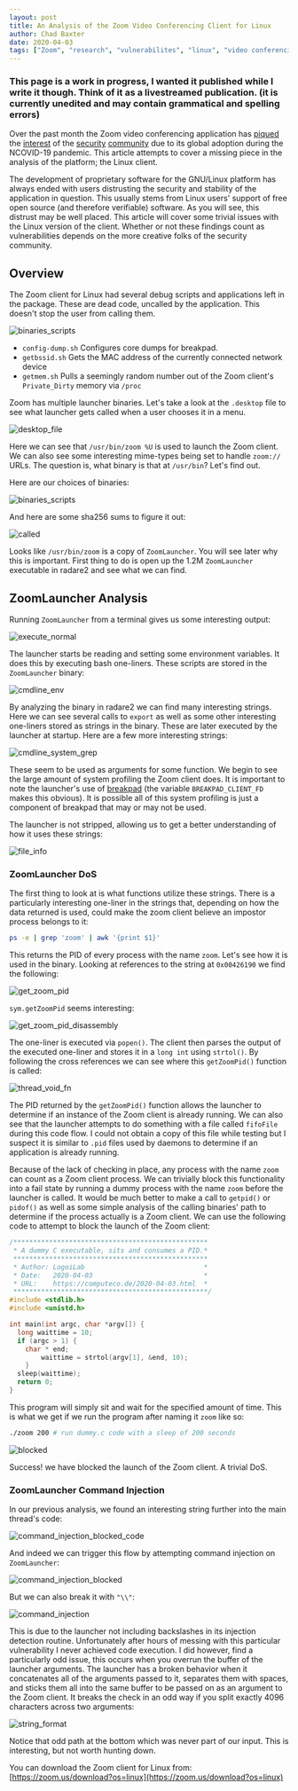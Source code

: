 ```yaml
---
layout: post
title: An Analysis of the Zoom Video Conferencing Client for Linux
author: Chad Baxter
date: 2020-04-03
tags: ["Zoom", "research", "vulnerabilites", "linux", "video conferencing"]
---
```


### This page is a work in progress, I wanted it published while I write it though. Think of it as a livestreamed publication. (it is currently unedited and may contain grammatical and spelling errors)

Over the past month the Zoom video conferencing application has [piqued](https://www.fbi.gov/contact-us/field-offices/boston/news/press-releases/fbi-warns-of-teleconferencing-and-online-classroom-hijacking-during-covid-19-pandemic) the [interest](https://www.bleepingcomputer.com/news/security/zoom-lets-attackers-steal-windows-credentials-run-programs-via-unc-links/) of the [security](https://www.theregister.co.uk/2020/03/27/doc_searls_zoom_privacy/) [community](https://krebsonsecurity.com/tag/zwardial/) due to its global adoption during the NCOVID-19 pandemic. This article attempts to cover a missing piece in the analysis of the platform; the Linux client.

The development of proprietary software for the GNU/Linux platform has always ended with users distrusting the security and stability of the application in question. This usually stems from Linux users' support of free open source (and therefore verifiable) software. As you will see, this distrust may be well placed. This article will cover some trivial issues with the Linux version of the client. Whether or not these findings count as vulnerabilities depends on the more creative folks of the security community.

## Overview

The Zoom client for Linux had several debug scripts and applications left in the package. These are dead code, uncalled by the application. This doesn't stop the user from calling them.

![binaries_scripts](./assets/img/zoom/binaries_scripts2.png)

- `config-dump.sh` Configures core dumps for breakpad.
- `getbssid.sh` Gets the MAC address of the currently connected network device
- `getmem.sh` Pulls a seemingly random number out of the Zoom client's `Private_Dirty` memory via `/proc`

Zoom has multiple launcher binaries. Let's take a look at the `.desktop` file to see what launcher gets called when a user chooses it in a menu.

![desktop_file](./assets/img/zoom/desktop_file.png)

Here we can see that `/usr/bin/zoom %U` is used to launch the Zoom client. We can also see some interesting mime-types being set to handle `zoom://` URLs. The question is, what binary is that at `/usr/bin`? Let's find out.

Here are our choices of binaries:

![binaries_scripts](./assets/img/zoom/binaries_scripts.png)

And here are some sha256 sums to figure it out:

![called](./assets/img/zoom/called.png)

Looks like `/usr/bin/zoom` is a copy of `ZoomLauncher`. You will see later why this is important. First thing to do is open up the 1.2M `ZoomLauncher` executable in radare2 and see what we can find.

## ZoomLauncher Analysis

Running `ZoomLauncher` from a terminal gives us some interesting output:

![execute_normal](./assets/img/zoom/ZoomLauncher/execute_normal.png)

The launcher starts be reading and setting some environment variables. It does this by executing bash one-liners. These scripts are stored in the `ZoomLauncher` binary:

![cmdline_env](./assets/img/zoom/ZoomLauncher/cmdline_env.png)

By analyzing the binary in radare2 we can find many interesting strings. Here we can see several calls to `export` as well as some other interesting one-liners stored as strings in the binary. These are later executed by the launcher at startup. Here are a few more interesting strings:

![cmdline_system_grep](./assets/img/zoom/ZoomLauncher/cmdline_system_grep.png)

These seem to be used as arguments for some function. We begin to see the large amount of system profiling the Zoom client does. It is important to note the launcher's use of [breakpad](https://chromium.googlesource.com/breakpad/breakpad) (the variable `BREAKPAD_CLIENT_FD` makes this obvious). It is possible all of this system profiling is just a component of breakpad that may or may not be used.

The launcher is not stripped, allowing us to get a better understanding of how it uses these strings:

![file_info](./assets/img/zoom/ZoomLauncher/file_info.png)

### ZoomLauncher DoS

The first thing to look at is what functions utilize these strings. There is a particularly interesting one-liner in the strings that, depending on how the data returned is used, could make the zoom client believe an impostor process belongs to it:

```bash
ps -e | grep 'zoom' | awk '{print $1}'
```

This returns the PID of every process with the name `zoom`. Let's see how it is used in the binary. Looking at references to the string at `0x00426190` we find the following:

![get_zoom_pid](./assets/img/zoom/ZoomLauncher/get_zoom_pid.png)

`sym.getZoomPid` seems interesting:

![get_zoom_pid_disassembly](./assets/img/zoom/ZoomLauncher/get_zoom_pid_disassembly.png)

The one-liner is executed via `popen()`. The client then parses the output of the executed one-liner and stores it in a `long int` using `strtol()`.  By following the cross references we can see where this `getZoomPid()` function is called:

![thread_void_fn](./assets/img/zoom/ZoomLauncher/thread_void_fn.png)

The PID returned by the `getZoomPid()` function allows the launcher to determine if an instance of the Zoom client is already running. We can also see that the launcher attempts to do something with a file called `fifoFile` during this code flow. I could not obtain a copy of this file while testing but I suspect it is similar to `.pid` files used by daemons to determine if an application is already running.

Because of the lack of checking in place, any process with the name `zoom` can count as a Zoom client process. We can trivially block this functionality into a fail state by running a dummy process with the name `zoom` before the launcher is called. It would be much better to make a call to `getpid()` or `pidof()` as well as some simple analysis of the calling binaries' path to determine if the process actually is a Zoom client. We can use the following code to attempt to block the launch of the Zoom client:

```c
/*************************************************
 * A dummy C executable, sits and consumes a PID.*
 *************************************************
 * Author: LogoiLab                              *
 * Date:   2020-04-03                            *
 * URL:    https://computeco.de/2020-04-03.html  *
 *************************************************/
#include <stdlib.h>
#include <unistd.h>

int main(int argc, char *argv[]) {
  long waittime = 10;
  if (argc > 1) {
    char * end;
		waittime = strtol(argv[1], &end, 10);
	}
  sleep(waittime);
  return 0;
}
```

This program will simply sit and wait for the specified amount of time. This is what we get if we run the program after naming it `zoom` like so:

```bash
./zoom 200 # run dummy.c code with a sleep of 200 seconds
```

![blocked](./assets/img/zoom/exploits/blocked.png)

Success! we have blocked the launch of the Zoom client. A trivial DoS.

### ZoomLauncher Command Injection

In our previous analysis, we found an interesting string further into the main thread's code:

![command_injection_blocked_code](./assets/img/zoom/exploits/command_injection_blocked_code.png)

And indeed we can trigger this flow by attempting command injection on `ZoomLauncher`:

![command_injection_blocked](./assets/img/zoom/exploits/command_injection_blocked.png)

But we can also break it with `"\\"`:

![command_injection](./assets/img/zoom/exploits/command_injection.png)

This is due to the launcher not including backslashes in its injection detection routine. Unfortunately after hours of messing with this particular vulnerability I never achieved code execution. I did however, find a particularly odd issue, this occurs when you overrun the buffer of the launcher arguments. The launcher has a broken behavior when it concatenates all of the arguments passed to it, separates them with spaces, and sticks them all into the same buffer to be passed on as an argument to the Zoom client. It breaks the check in an odd way if you split exactly 4096 characters across two arguments:

![string_format](./assets/img/zoom/exploits/string_format.png)

Notice that odd path at the bottom which was never part of our input. This is interesting, but not worth hunting down.

You can download the Zoom client for Linux from: [https://zoom.us/download?os=linux](https://zoom.us/download?os=linux)